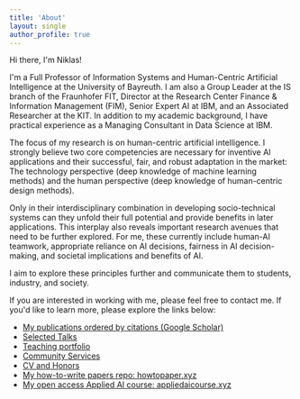 ```yaml
---
title: 'About'
layout: single
author_profile: true
---
```


Hi there, I'm Niklas!

I'm a Full Professor of Information Systems and Human-Centric Artificial Intelligence at the University of Bayreuth. I am also a Group Leader at the IS branch of the Fraunhofer FIT, Director at the Research Center Finance & Information Management (FIM), Senior Expert AI at IBM, and an Associated Researcher at the KIT. In addition to my academic background, I have practical experience as a Managing Consultant in Data Science at IBM. 

The focus of my research is on human-centric artificial intelligence. I strongly believe two core competencies are necessary for inventive AI applications and their successful, fair, and robust adaptation in the market: The technology perspective (deep knowledge of machine learning methods) and the human perspective (deep knowledge of human-centric design methods). 

Only in their interdisciplinary combination in developing socio-technical systems can they unfold their full potential and provide benefits in later applications. This interplay also reveals important research avenues that need to be further explored. For me, these currently include human-AI teamwork, appropriate reliance on AI decisions, fairness in AI decision-making, and societal implications and benefits of AI. 

I aim to explore these principles further and communicate them to students, industry, and society.

If you are interested in working with me, please feel free to contact me. If you'd like to learn more, please explore the links below:

* [My publications ordered by citations (Google Scholar)](https://scholar.google.de/citations?user=79KpdDQAAAAJ) 
* [Selected Talks](/talks)
* [Teaching portfolio](/teaching)
* [Community Services](/community)
* [CV and Honors](/cv)
* [My how-to-write papers repo: howtopaper.xyz](http://www.howtopaper.xyz)
* [My open access Applied AI course: appliedaicourse.xyz](http://www.appliedaicourse.xyz)
